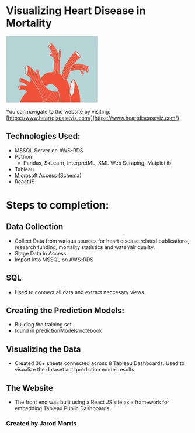 # Visualizing Heart Disease in Mortality

<img src="https://raw.githubusercontent.com/jzmorris/heartdiseaseviz/main/reactApp/src/images/heartdiseaseHeader.webp" width="250" height="180">


You can navigate to the website by visiting: [https://www.heartdiseaseviz.com/](https://www.heartdiseaseviz.com/)


## Technologies Used:
- MSSQL Server on AWS-RDS
- Python
	- Pandas, SkLearn, InterpretML, XML Web Scraping, Matplotlib
- Tableau
- Microsoft Access (Schema)
- ReactJS

# Steps to completion:

## Data Collection

- Collect Data from various sources for heart disease related publications, research funding, mortality statistics and water/air quality.
- Stage Data in Access
- Import into MSSQL on AWS-RDS

## SQL

- Used to connect all data and extract neccesary views. 

## Creating the Prediction Models:

- Building the training set
- found in predictionModels notebook

## Visualizing the Data

- Created 30+ sheets connected across 8 Tableau Dashboards. Used to visualize the dataset and prediction model results.

## The Website

- The front end was built using a React JS site as a framework for embedding Tableau Public Dashboards. 

### Created by Jarod Morris
